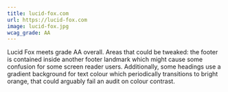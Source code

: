 ```yaml
---
title: lucid-fox.com
url: https://lucid-fox.com
image: lucid-fox.jpg
wcag_grade: AA
---
```


Lucid Fox meets grade AA overall. Areas that could be tweaked: the footer is contained inside another footer landmark which might cause some confusion for some screen reader users. Additionally, some headings use a gradient background for text colour which periodically transitions to bright orange, that could arguably fail an audit on colour contrast.
